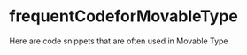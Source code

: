 frequentCodeforMovableType
==========================

Here are code snippets that are often used in Movable Type
